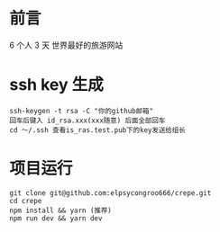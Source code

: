 # 前言

6 个人 3 天 世界最好的旅游网站

# ssh key 生成

```
ssh-keygen -t rsa -C "你的github邮箱"
回车后键入 id_rsa.xxx(xxx随意) 后面全部回车
cd ～/.ssh 查看is_ras.test.pub下的key发送给组长
```

# 项目运行

```
git clone git@github.com:elpsycongroo666/crepe.git
cd crepe
npm install && yarn (推荐)
npm run dev && yarn dev
```
